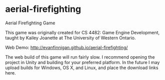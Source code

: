 # aerial-firefighting
Aerial Firefighting Game

This game was originally created for CS 4482: Game Engine Development, taught by Kailey Joanette at The University of Western Ontario.

Web Demo: http://evanfinnigan.github.io/aerial-firefighting/

The web build of this game will run fairly slow. I recommend opening the project in Unity and building for your preferred platform. In the future I may upload builds for Windows, OS X, and Linux, and place the download links here.
